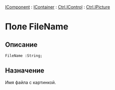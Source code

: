 ﻿---
Link: Com.Ctrl.IPicture.@FileName
---

[IComponent](topic:Com.Custom.ComClasses.IComponent.Default) :
[IContainer](topic:Com.Custom.ComClasses.IContainer.Default) :
[Ctrl.IControl](topic:Com.Custom.ComClasses.Ctrl.IControl.Default) :
[Ctrl.IPicture](Default)

# Поле FileName

## Описание

    FileName :String;

## Назначение

Имя файла с картинкой.